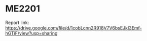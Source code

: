 # ME2201

Report link: https://drive.google.com/file/d/1cobLcnn2R918V7V6bsEJkI3Emf-hGTiF/view?usp=sharing
